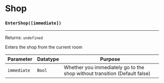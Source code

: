 # Shop

### `EnterShop([immediate])`
---
 Returns: `undefined`

Enters the shop from the current room

| Parameter | Datatype  | Purpose |
|-----------|-----------|---------|
|`immediate` |`Bool` |Whether you immediately go to the shop without transition (Default false) |





















